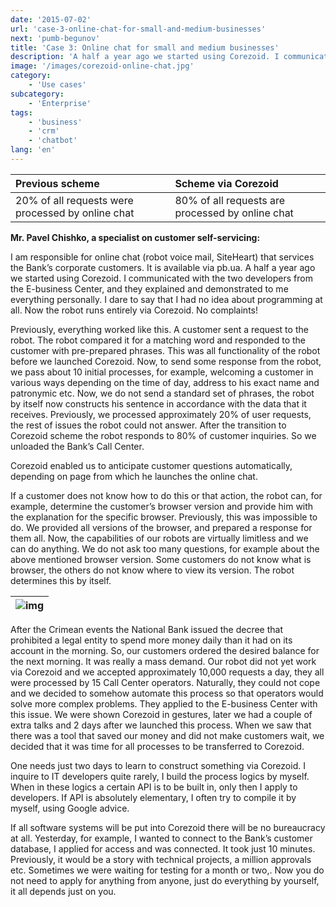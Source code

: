 ```yaml
---
date: '2015-07-02'
url: 'case-3-online-chat-for-small-and-medium-businesses'
next: 'pumb-begunov'
title: 'Case 3: Online chat for small and medium businesses'
description: 'A half a year ago we started using Corezoid. I communicated with the two developers from the E-business Center, and they explained and demonstrated to me everything personally.'
image: '/images/corezoid-online-chat.jpg'
category:
    - 'Use cases'
subcategory:
	- 'Enterprise'
tags:
    - 'business'
    - 'crm'
    - 'chatbot' 
lang: 'en'
---
```


| Previous scheme | Scheme via Corezoid
| :--- | :--- |
| 20% of all requests were processed by online chat | 80% of all requests are processed by online chat

**Mr. Pavel Chishko, a specialist on customer self-servicing:**

I am responsible for online chat (robot voice mail, SiteHeart) that services the Bank’s corporate customers. It is available via pb.ua. A half a year ago we started using Corezoid. I communicated with the two developers from the E-business Center, and they explained and demonstrated to me everything personally. I dare to say that I had no idea about programming at all. Now the robot runs entirely via Corezoid. No complaints!

Previously, everything worked like this. A customer sent a request to the robot. The robot compared it for a matching word and responded to the customer with pre-prepared phrases. This was all functionality of the robot before we launched Corezoid. Now, to send some response from the robot, we pass about 10 initial processes, for example, welcoming a customer in various ways depending on the time of day, address to his exact name and patronymic etc. Now, we do not send a standard set of phrases, the robot by itself now constructs his sentence in accordance with the data that it receives. Previously, we processed approximately 20% of user requests, the rest of issues the robot could not answer. After the transition to Corezoid scheme the robot responds to 80% of customer inquiries. So we unloaded the Bank’s Call Center.

Corezoid enabled us to anticipate customer questions automatically, depending on page from which he launches the online chat.

If a customer does not know how to do this or that action, the robot can, for example, determine the customer’s browser version and provide him with the explanation for the specific browser. Previously, this was impossible to do. We provided all versions of the browser, and prepared a response for them all. Now, the capabilities of our robots are virtually limitless and we can do anything. We do not ask too many questions, for example about the above mentioned browser version. Some customers do not know what is browser, the others do not know where to view its version. The robot determines this by itself.

| ![img](/images/corezoid-online-chat.jpg) |
| --- |

After the Crimean events the National Bank issued the decree that prohibited a legal entity to spend more money daily than it had on its account in the morning. So, our customers ordered the desired balance for the next morning. It was really a mass demand. Our robot did not yet work via Corezoid and we accepted approximately 10,000 requests a day, they all were processed by 15 Call Center operators. Naturally, they could not cope and we decided to somehow automate this process so that operators would solve more complex problems. They applied to the E-business Center with this issue. We were shown Corezoid in gestures, later we had a couple of extra talks and 2 days after we launched this process. When we saw that there was a tool that saved our money and did not make customers wait, we decided that it was time for all processes to be transferred to Corezoid.

One needs just two days to learn to construct something via Corezoid. I inquire to IT developers quite rarely, I build the process logics by myself. When in these logics a certain API is to be built in, only then I apply to developers. If API is absolutely elementary, I often try to compile it by myself, using Google advice.

If all software systems will be put into Corezoid there will be no bureaucracy at all. Yesterday, for example, I wanted to connect to the Bank’s customer database, I applied for access and was connected. It took just 10 minutes. Previously, it would be a story with technical projects, a million approvals etc. Sometimes we were waiting for testing for a month or two,. Now you do not need to apply for anything from anyone, just do everything by yourself, it all depends just on you.
